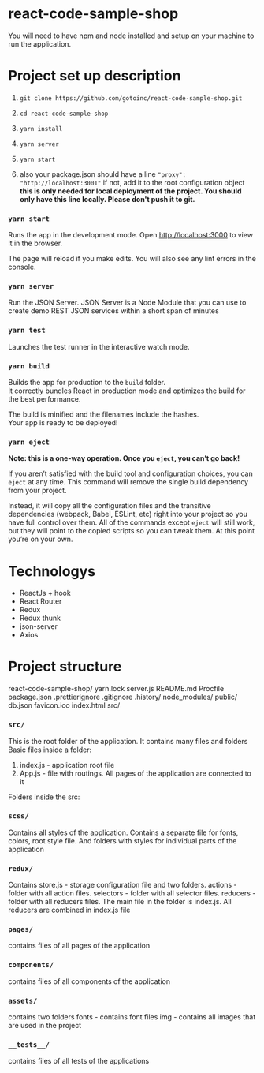 # react-code-sample-shop

You will need to have npm and node installed and setup on your machine to run the application.

# Project set up description

1. `git clone https://github.com/gotoinc/react-code-sample-shop.git`

2. `cd react-code-sample-shop`

3. `yarn install`

4. `yarn server`

5. `yarn start`

6. also your package.json should have a line `"proxy": "http://localhost:3001"`
   if not, add it to the root configuration object
   **this is only needed for local deployment of the project. You should only have this line locally. Please don't push it to git.**

### `yarn start`

Runs the app in the development mode.
Open [http://localhost:3000](http://localhost:3000) to view it in the browser.

The page will reload if you make edits.
You will also see any lint errors in the console.

### `yarn server`

Run the JSON Server.
JSON Server is a Node Module that you can use to create demo REST JSON services within a short span of minutes

### `yarn test`

Launches the test runner in the interactive watch mode.

### `yarn build`

Builds the app for production to the `build` folder.\
It correctly bundles React in production mode and optimizes the build for the best performance.

The build is minified and the filenames include the hashes.\
Your app is ready to be deployed!

### `yarn eject`

**Note: this is a one-way operation. Once you `eject`, you can’t go back!**

If you aren’t satisfied with the build tool and configuration choices, you can `eject` at any time. This command will remove the single build dependency from your project.

Instead, it will copy all the configuration files and the transitive dependencies (webpack, Babel, ESLint, etc) right into your project so you have full control over them. All of the commands except `eject` will still work, but they will point to the copied scripts so you can tweak them. At this point you’re on your own.


# Technologys

 - ReactJs + hook
 - React Router
 - Redux
 - Redux thunk
 - json-server
 - Axios

# Project structure

react-code-sample-shop/
   yarn.lock
   server.js
   README.md
   Procfile
   package.json
   .prettierignore
   .gitignore
   .history/
   node_modules/
   public/
      db.json
      favicon.ico
      index.html
   src/
      
### `src/`

This is the root folder of the application. It contains many files and folders
Basic files inside a folder:
1. index.js - application root file
2. App.js - file with routings. All pages of the application are connected to it


Folders inside the src:

### `scss/` 
 Contains all styles of the application. Contains a separate file for fonts, colors, root style file. And folders with styles for individual parts of the application

### `redux/`
Сontains store.js - storage configuration file and two folders.
actions - folder with all action files. 
selectors - folder with all selector files.
reducers - folder with all reducers files. The main file in the folder is index.js. All reducers are combined in index.js file

### `pages/`
contains files of all pages of the application

### `components/`
contains files of all components of the application

### `assets/`
contains two folders
fonts - contains font files
img - contains all images that are used in the project

### `__tests__/`
contains files of all tests of the applications
